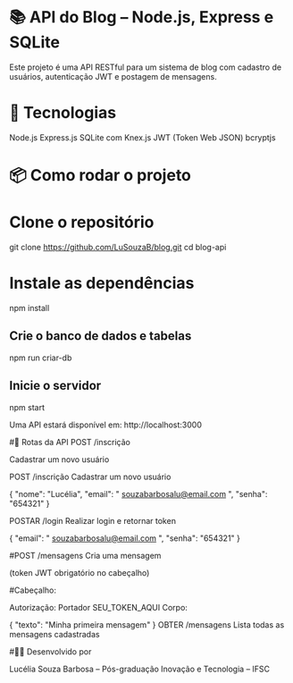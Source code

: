 # 📚 API do Blog – Node.js, Express e SQLite

Este projeto é uma API RESTful para um sistema de blog com cadastro de usuários, autenticação JWT e postagem de mensagens.

# 🚀 Tecnologias
Node.js
Express.js
SQLite com Knex.js
JWT (Token Web JSON)
bcryptjs

# 📦 Como rodar o projeto
# Clone o repositório
git clone https://github.com/LuSouzaB/blog.git
cd blog-api

# Instale as dependências
npm install

## Crie o banco de dados e tabelas
npm run criar-db

## Inicie o servidor
npm start

Uma API estará disponível em: http://localhost:3000

#🔐 Rotas da API
POST /inscrição

Cadastrar um novo usuário

POST /inscrição
Cadastrar um novo usuário

{ "nome": "Lucélia", 
"email": " souzabarbosalu@email.com ", 
"senha": "654321" 
} 

POSTAR /login Realizar login e retornar token

{ "email": " souzabarbosalu@email.com ",
"senha": "654321" } 

#POST /mensagens Cria uma mensagem 

(token JWT obrigatório no cabeçalho) 

#Cabeçalho:

Autorização: Portador SEU_TOKEN_AQUI Corpo:

{ "texto": "Minha primeira mensagem" } OBTER /mensagens Lista todas as mensagens cadastradas

#🧑‍🏫 Desenvolvido por 

Lucélia Souza Barbosa – Pós-graduação Inovação e Tecnologia – IFSC
